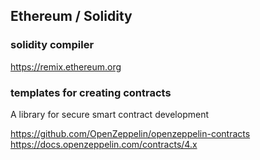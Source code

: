 ## Ethereum / Solidity

### solidity compiler

https://remix.ethereum.org

### templates for creating contracts

A library for secure smart contract development

https://github.com/OpenZeppelin/openzeppelin-contracts
https://docs.openzeppelin.com/contracts/4.x
